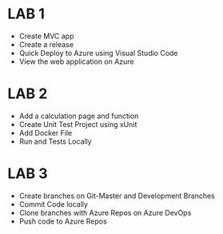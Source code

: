 # LAB 1
 * Create MVC app
 * Create a release
 * Quick Deploy to Azure using Visual Studio Code
 * View the web application on Azure

# LAB 2
  * Add a calculation page and function
  * Create Unit Test Project using xUnit
  * Add Docker File
  * Run and Tests Locally

# LAB 3
  * Create branches on Git-Master and Development Branches
  * Commit Code locally
  * Clone branches with Azure Repos on Azure DevOps
  * Push code to Azure Repos

